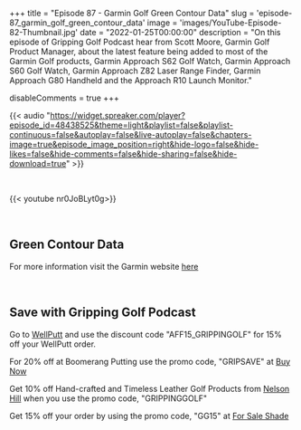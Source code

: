 +++
title = "Episode 87 - Garmin Golf Green Contour Data"
slug = 'episode-87_garmin_golf_green_contour_data'
image = 'images/YouTube-Episode-82-Thumbnail.jpg'
date = "2022-01-25T00:00:00"
description = "On this episode of Gripping Golf Podcast hear from Scott Moore, Garmin Golf Product Manager, about the latest feature being added to most of the Garmin Golf products, Garmin Approach S62 Golf Watch, Garmin Approach S60 Golf Watch, Garmin Approach Z82 Laser Range Finder, Garmin Approach G80 Handheld and the Approach R10 Launch Monitor."

disableComments = true
+++

{{< audio "https://widget.spreaker.com/player?episode_id=48438525&theme=light&playlist=false&playlist-continuous=false&autoplay=false&live-autoplay=false&chapters-image=true&episode_image_position=right&hide-logo=false&hide-likes=false&hide-comments=false&hide-sharing=false&hide-download=true" >}}

</br>

{{< youtube nr0JoBLyt0g>}}

</br>


## Green Contour Data

For more information visit the Garmin website [here](https://www.garmin.com/en-US/newsroom/press-release/sports-fitness/see-the-greens-like-never-before-with-the-introduction-of-green-contour-data-to-the-garmin-golf-app-and-compatible-devices/?fbclid=IwAR3dYQZ9PtKr6sFoZr-Zf4eWO7nxP-Prv7orEOqA7R-7JCuD-P9XStejK9s)

</br>

## Save with Gripping Golf Podcast

Go to [WellPutt](https://us.wellputt.com/en/) and use the discount code "AFF15_GRIPPINGOLF" for 15% off your WellPutt order.

For 20% off at Boomerang Putting use the promo code, "GRIPSAVE" at [Buy Now](https://www.boomerangputting.com/)

Get 10% off Hand-crafted and Timeless Leather Golf Products from [Nelson Hill](https://www.nelsonhill.co/) when you use the promo code, "GRIPPINGGOLF"

Get 15% off your order by using the promo code, "GG15" at [For Sale Shade](https://forsaleshade.com/)
